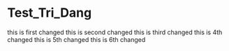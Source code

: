Test_Tri_Dang
=============
this is first changed
this is second changed
this is third changed
this is 4th changed
this is 5th changed
this is 6th changed
